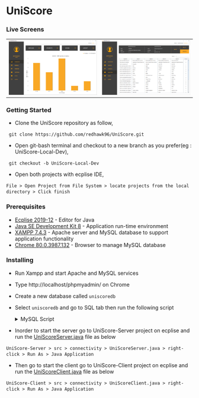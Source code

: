 # UniScore

### Live Screens
<table>
 <tr>
   <td><img src="Screenshots/Lecturer%20Panel/Dashboard.PNG"></td>
   <td><img src="Screenshots/Lecturer%20Panel/Examination%20Questions.PNG"></td>
 </tr>
</table>

### Getting Started
* Clone the UniScore repository as follow, 
```
 git clone https://github.com/redhawk96/UniScore.git
```

* Open git-bash terminal and checkout to a new branch as you prefer(eg : UniScore-Local-Dev),
```
 git checkout -b UniScore-Local-Dev
```

* Open both projects with ecplise IDE, 
 ```
 File > Open Project from File System > locate projects from the local directory > Click finish
 ```

### Prerequisites

* [Ecplise 2019-12](https://www.eclipse.org/downloads/download.php?file=/oomph/epp/2019-12/R/eclipse-inst-win64.exe) - Editor for Java
* [Java SE Development Kit 8](https://www.oracle.com/java/technologies/javase-jdk8-downloads.html) - Application run-time environment
* [XAMPP 7.4.3](https://www.apachefriends.org/index.html) - Apache server and MySQL database to support application functionality
* [Chrome 80.0.3987.132](https://www.google.com/chrome/) - Browser to manage MySQL database

### Installing

* Run Xampp and start Apache and MySQL services
* Type http://localhost/phpmyadmin/ on Chrome
* Create a new database called ``uniscoredb``
* Select ``uniscoredb`` and go to SQL tab then run the following script

  <details><summary>MySQL Script</summary>
  <p>

  ```
  --
  -- Table structure for table `activitylogs`
  --

  CREATE TABLE `activitylogs` (
    `activityId` int(11) NOT NULL,
    `activityBrief` text NOT NULL,
    `triggeredBy` varchar(255) NOT NULL,
    `triggeredOn` timestamp NOT NULL DEFAULT CURRENT_TIMESTAMP
  );

  -- --------------------------------------------------------

  --
  -- Table structure for table `exams`
  --

  CREATE TABLE `exams` (
    `examId` int(11) NOT NULL,
    `examName` varchar(255) NOT NULL,
    `moduleId` varchar(255) NOT NULL,
    `duration` int(11) NOT NULL,
    `enrollmentKey` varchar(20) NOT NULL,
    `status` enum('Active','Disabled') NOT NULL DEFAULT 'Disabled',
    `createdAt` timestamp NOT NULL DEFAULT CURRENT_TIMESTAMP,
    `updatedAt` timestamp NOT NULL DEFAULT CURRENT_TIMESTAMP ON UPDATE CURRENT_TIMESTAMP
  ); 

  --
  -- Dumping data for table `exams`
  --

  INSERT INTO `exams` (`examId`, `examName`, `moduleId`, `duration`, `enrollmentKey`, `status`, `createdAt`, `updatedAt`) VALUES
  (1, 'Mid Term', 'CIS002', 40, 'cis2020', 'Active', '2020-03-09 21:42:30', '2020-03-09 21:42:30');

  -- --------------------------------------------------------

  --
  -- Table structure for table `grades`
  --

  CREATE TABLE `grades` (
    `grade` varchar(2) NOT NULL,
    `passMark` int(11) NOT NULL
  ); 

  --
  -- Dumping data for table `grades`
  --

  INSERT INTO `grades` (`grade`, `passMark`) VALUES
  ('A', 75),
  ('B', 65),
  ('C', 55),
  ('D', 45),
  ('E', 35);

  --
  -- Triggers `grades`
  --
  DELIMITER $$
  CREATE TRIGGER `grade_to_uppercase_trigger` BEFORE INSERT ON `grades` FOR EACH ROW SET NEW.grade = UPPER(NEW.grade)
  $$
  DELIMITER ;

  -- --------------------------------------------------------

  --
  -- Table structure for table `modules`
  --

  CREATE TABLE `modules` (
    `moduleId` varchar(255) NOT NULL,
    `moduleName` varchar(255) NOT NULL,
    `year` int(11) NOT NULL,
    `semester` int(11) NOT NULL,
    `teacherId` varchar(255) NOT NULL,
    `createdAt` timestamp NOT NULL DEFAULT CURRENT_TIMESTAMP,
    `updatedAt` timestamp NOT NULL DEFAULT CURRENT_TIMESTAMP ON UPDATE CURRENT_TIMESTAMP
  );

  --
  -- Dumping data for table `modules`
  --

  INSERT INTO `modules` (`moduleId`, `moduleName`, `year`, `semester`, `teacherId`, `createdAt`, `updatedAt`) VALUES
  ('CIS002', 'Comparative Integrated Systems', 3, 1, 'uditha@uniscore.com', '2020-03-09 21:41:16', '2020-03-09 21:41:16'),
  ('RM003', 'Research Methodologies', 3, 1, 'uditha@uniscore.com', '2020-03-09 21:41:16', '2020-03-09 21:41:16');

  -- --------------------------------------------------------

  --
  -- Table structure for table `questions`
  --

  CREATE TABLE `questions` (
    `questionId` int(11) NOT NULL,
    `examId` int(11) NOT NULL,
    `question` text NOT NULL,
    `option1` text NOT NULL,
    `option2` text NOT NULL,
    `option3` text NOT NULL,
    `option4` text NOT NULL,
    `answer` int(2) NOT NULL,
    `createdAt` timestamp NOT NULL DEFAULT CURRENT_TIMESTAMP,
    `updatedBy` timestamp NOT NULL DEFAULT CURRENT_TIMESTAMP ON UPDATE CURRENT_TIMESTAMP
  );

  -- --------------------------------------------------------

  --
  -- Table structure for table `submissions`
  --

  CREATE TABLE `submissions` (
    `moduleId` varchar(255) NOT NULL,
    `studentId` varchar(255) NOT NULL,
    `examId` int(11) NOT NULL,
    `answerList` text NOT NULL,
    `overallScore` double NOT NULL,
    `grade` varchar(2) NOT NULL,
    `submittedOn` timestamp NOT NULL DEFAULT CURRENT_TIMESTAMP
  );

  -- --------------------------------------------------------

  --
  -- Table structure for table `users`
  --

  CREATE TABLE `users` (
    `userId` varchar(255) NOT NULL,
    `firstName` varchar(255) NOT NULL,
    `lastName` varchar(255) NOT NULL,
    `gender` enum('Male','Female') NOT NULL DEFAULT 'Male',
    `email` varchar(255) NOT NULL,
    `nic` varchar(12) NOT NULL,
    `phone` int(11) NOT NULL,
    `address` text NOT NULL,
    `role` enum('Student','Lecturer','Admin') NOT NULL DEFAULT 'Student',
    `registeredDate` timestamp NOT NULL DEFAULT CURRENT_TIMESTAMP,
    `password` varchar(255) NOT NULL,
    `status` enum('Active','Disabled') NOT NULL DEFAULT 'Active'
  ); 

  --
  -- Dumping data for table `users`
  --

  INSERT INTO `users` (`userId`, `firstName`, `lastName`, `gender`, `email`, `nic`, `phone`, `address`, `role`, `registeredDate`, `password`, `status`) VALUES
  ('ishani@uniscore.com', 'Ishani', 'Welagedara', 'Female', 'ishani@uniscore.com', '950457789V', 715478965, 'No 4, Wayward Pl, Colombo 03', 'Student', '2020-03-10 03:00:00', '123456', 'Active'),
  ('subarshan@uniscore.com', 'subarshan', 'Thiyagarajah', 'Male', 'subarshan@uniscore.com', '950457410V', 770452014, 'No 8, Ward St, Colombo 02', 'Admin', '2020-03-10 03:00:00', '123456', 'Active'),
  ('uditha@uniscore.com', 'Uditha', 'Silva', 'Male', 'uditha@uniscore.com', '950452374V', 774102354, 'No 6, Park St Avenue, Colombo 01', 'Lecturer', '2020-03-10 03:00:00', '123456', 'Active');

  --
  -- Indexes for dumped tables
  --

  --
  -- Indexes for table `activitylogs`
  --
  ALTER TABLE `activitylogs`
    ADD PRIMARY KEY (`activityId`),
    ADD KEY `fk_activitylog_triggered_by` (`triggeredBy`) USING BTREE;

  --
  -- Indexes for table `exams`
  --
  ALTER TABLE `exams`
    ADD PRIMARY KEY (`examId`,`examName`,`moduleId`) USING BTREE,
    ADD KEY `fk_exam_module_id` (`moduleId`) USING BTREE;

  --
  -- Indexes for table `grades`
  --
  ALTER TABLE `grades`
    ADD PRIMARY KEY (`grade`);

  --
  -- Indexes for table `modules`
  --
  ALTER TABLE `modules`
    ADD PRIMARY KEY (`moduleId`),
    ADD KEY `fk_module_teacher_id` (`teacherId`) USING BTREE;

  --
  -- Indexes for table `questions`
  --
  ALTER TABLE `questions`
    ADD PRIMARY KEY (`questionId`),
    ADD KEY `fk_question_exam_id` (`examId`) USING BTREE;

  --
  -- Indexes for table `submissions`
  --
  ALTER TABLE `submissions`
    ADD PRIMARY KEY (`moduleId`,`studentId`,`examId`),
    ADD KEY `fk_submission_student_id` (`studentId`),
    ADD KEY `fk_submission_exam_id` (`examId`),
    ADD KEY `fk_submission_grade` (`grade`),
    ADD KEY `fk_submission_module_id` (`moduleId`);

  --
  -- Indexes for table `users`
  --
  ALTER TABLE `users`
    ADD PRIMARY KEY (`userId`);

  --
  -- AUTO_INCREMENT for dumped tables
  --

  --
  -- AUTO_INCREMENT for table `activitylogs`
  --
  ALTER TABLE `activitylogs`
    MODIFY `activityId` int(11) NOT NULL AUTO_INCREMENT;

  --
  -- AUTO_INCREMENT for table `exams`
  --
  ALTER TABLE `exams`
    MODIFY `examId` int(11) NOT NULL AUTO_INCREMENT, AUTO_INCREMENT=2;

  --
  -- AUTO_INCREMENT for table `questions`
  --
  ALTER TABLE `questions`
    MODIFY `questionId` int(11) NOT NULL AUTO_INCREMENT;

  --
  -- Constraints for dumped tables
  --

  --
  -- Constraints for table `activitylogs`
  --
  ALTER TABLE `activitylogs`
    ADD CONSTRAINT `fk_triggered_by` FOREIGN KEY (`triggeredBy`) REFERENCES `users` (`userId`);

  --
  -- Constraints for table `exams`
  --
  ALTER TABLE `exams`
    ADD CONSTRAINT `fk_module_id` FOREIGN KEY (`moduleId`) REFERENCES `modules` (`moduleId`) ON DELETE CASCADE ON UPDATE CASCADE;

  --
  -- Constraints for table `modules`
  --
  ALTER TABLE `modules`
    ADD CONSTRAINT `fk_teacher_id` FOREIGN KEY (`teacherId`) REFERENCES `users` (`userId`) ON DELETE CASCADE ON UPDATE CASCADE;

  --
  -- Constraints for table `questions`
  --
  ALTER TABLE `questions`
    ADD CONSTRAINT `fk_exam_id` FOREIGN KEY (`examId`) REFERENCES `exams` (`examId`) ON DELETE CASCADE ON UPDATE CASCADE;

  --
  -- Constraints for table `submissions`
  --
  ALTER TABLE `submissions`
    ADD CONSTRAINT `fk_submission_exam_id` FOREIGN KEY (`examId`) REFERENCES `exams` (`examId`) ON DELETE CASCADE ON UPDATE CASCADE,
    ADD CONSTRAINT `fk_submission_grade` FOREIGN KEY (`grade`) REFERENCES `grades` (`grade`) ON DELETE CASCADE ON UPDATE CASCADE,
    ADD CONSTRAINT `fk_submission_module_id` FOREIGN KEY (`moduleId`) REFERENCES `modules` (`moduleId`) ON DELETE CASCADE ON UPDATE CASCADE,
    ADD CONSTRAINT `fk_submission_student_id` FOREIGN KEY (`studentId`) REFERENCES `users` (`userId`) ON DELETE CASCADE ON UPDATE CASCADE;
  COMMIT;
  ```

  </p>
  </details>

* Inorder to start the server go to UniScore-Server project on ecplise and run the [UniScoreServer.java](https://github.com/redhawk96/UniScore/blob/UniScore-Server/src/connectivity/UniScoreServer.java) file as below 
```
UniScore-Server > src > connectivity > UniScoreServer.java > right-click > Run As > Java Application
```
   
* Then go to start the client go to UniScore-Client project on ecplise and run the [UniScoreClient.java](https://github.com/redhawk96/UniScore/blob/UniScore-Client/src/connectivity/UniScoreClient.java) file as below 
```
UniScore-Client > src > connectivity > UniScoreClient.java > right-click > Run As > Java Application
```
